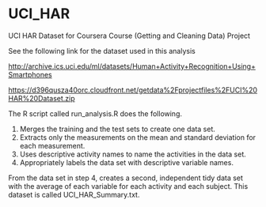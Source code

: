 # UCI_HAR
UCI HAR Dataset for Coursera Course (Getting and Cleaning Data) Project

See the following link for the dataset used in this analysis

http://archive.ics.uci.edu/ml/datasets/Human+Activity+Recognition+Using+Smartphones 

https://d396qusza40orc.cloudfront.net/getdata%2Fprojectfiles%2FUCI%20HAR%20Dataset.zip 

The R script called run_analysis.R does the following. 

1. Merges the training and the test sets to create one data set.
2. Extracts only the measurements on the mean and standard deviation for each measurement. 
3. Uses descriptive activity names to name the activities in the data set.
4. Appropriately labels the data set with descriptive variable names. 

From the data set in step 4, creates a second, independent tidy data set with the average of each variable for each activity and each subject. This dataset is called UCI_HAR_Summary.txt.
